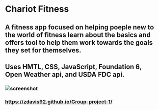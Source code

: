 # Chariot Fitness
## A fitness app focused on helping poeple new to the world of fitness learn about the basics and offers tool to help them work towards the goals they set for themselves.
## Uses HMTL, CSS, JavaScript, Foundation 6, Open Weather api, and USDA FDC api.
### ![screenshot](url)
### https://zdavis92.github.io/Group-project-1/